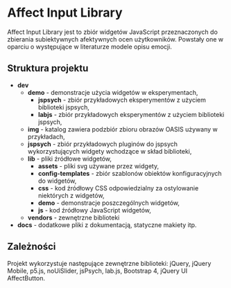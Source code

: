 # Affect Input Library

Affect Input Library jest to zbiór widgetów JavaScript przeznaczonych do  zbierania subiektywnych afektywnych ocen użytkowników.  Powstały one w oparciu o występujące w literaturze modele opisu emocji.

## Struktura projektu

- **dev**
	- **demo** - demonstracje użycia widgetów w eksperymentach,
		- **jspsych** - zbiór przykładowych eksperymentów z użyciem biblioteki jspsych,
		- **labjs** - zbiór przykładowych eksperymentów z użyciem biblioteki jspsych,
	- **img** - katalog zawiera podzbiór zbioru obrazów OASIS używany w przykładach,
	- **jspsych** - zbiór przykładowych pluginów do jspsych wykorzystujących widgety wchodzące w skład biblioteki,
	- **lib** - pliki źródłowe widgetów,
		- **assets** - pliki svg używane przez widgety,
		- **config-templates** - zbiór szablonów obiektów konfiguracyjnych do widgetów,
		- **css** - kod źródłowy CSS odpowiedzialny za ostylowanie niektórych z widgetów,
		- **demo** - demonstracje poszczególnych widgetów,
		- **js** - kod źródłowy JavaScript widgetów,
	- **vendors** - zewnętrzne biblioteki 
- **docs** - dodatkowe pliki z dokumentacją, statyczne makiety itp.

## Zależności

Projekt wykorzystuje następujące zewnętrzne biblioteki: jQuery, jQuery Mobile, p5.js, noUiSlider, jsPsych, lab.js, Bootstrap 4, jQuery UI AffectButton.